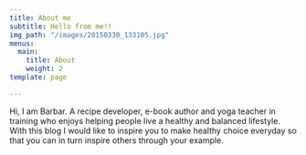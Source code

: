 ```yaml
---
title: About me
subtitle: Hello from me!!
img_path: "/images/20150330_133105.jpg"
menus:
  main:
    title: About
    weight: 2
template: page

---
```

Hi, I am Barbar. A recipe developer, e-book author and yoga teacher in training who enjoys helping people live a healthy and balanced lifestyle. With this blog I would like to inspire you to make healthy choice everyday so that you can in turn inspire others through your example. 